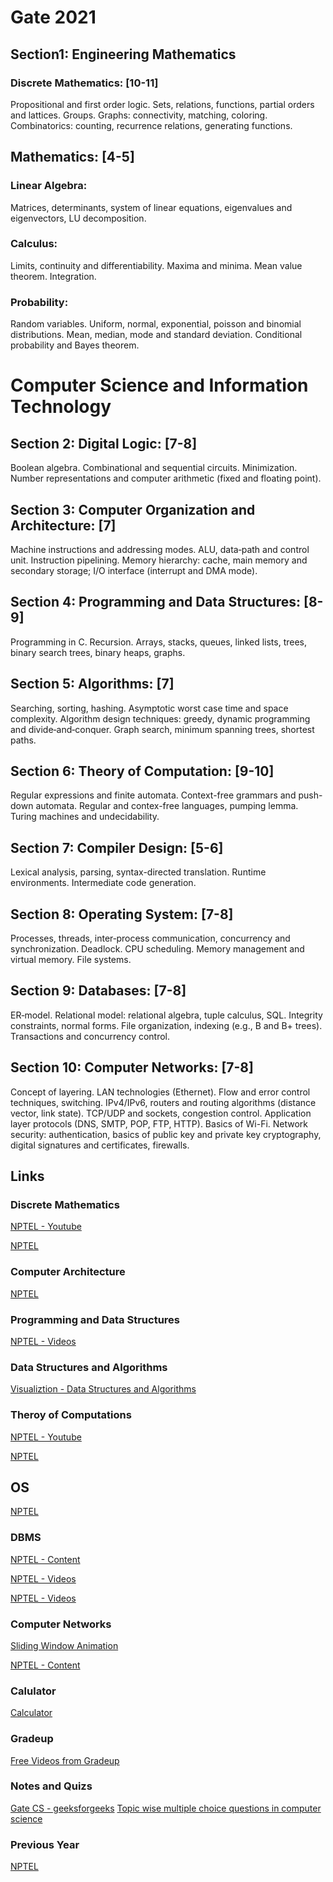 # Gate 2021

## Section1: Engineering Mathematics
### Discrete Mathematics: [10-11]
Propositional and first order logic. Sets, relations, functions, partial orders and lattices. Groups. Graphs: connectivity, matching, coloring. Combinatorics: counting, recurrence relations, generating functions.
## Mathematics: [4-5]
### Linear Algebra:
Matrices, determinants, system of linear equations, eigenvalues and eigenvectors, LU decomposition.
### Calculus:
Limits, continuity and differentiability. Maxima and minima. Mean value theorem. Integration.
### Probability: 
Random variables. Uniform, normal, exponential, poisson and binomial distributions. Mean, median, mode and standard deviation. Conditional probability and Bayes theorem.
# Computer Science and Information Technology
## Section 2: Digital Logic: [7-8]
Boolean algebra. Combinational and sequential circuits. Minimization. Number representations and computer arithmetic (fixed and floating point).
## Section 3: Computer Organization and Architecture: [7]
Machine instructions and addressing modes. ALU, data‐path and control unit. Instruction pipelining. Memory hierarchy: cache, main memory and secondary storage; I/O interface (interrupt and DMA mode).
## Section 4: Programming and Data Structures: [8-9]
Programming in C. Recursion. Arrays, stacks, queues, linked lists, trees, binary search trees, binary heaps, graphs.
## Section 5: Algorithms: [7]
Searching, sorting, hashing. Asymptotic worst case time and space complexity. Algorithm design techniques: greedy, dynamic programming and divide‐and‐conquer. Graph search, minimum spanning trees, shortest paths.
## Section 6: Theory of Computation: [9-10]
Regular expressions and finite automata. Context-free grammars and push-down automata. Regular and contex-free languages, pumping lemma. Turing machines and undecidability.
## Section 7: Compiler Design: [5-6]
Lexical analysis, parsing, syntax-directed translation. Runtime environments. Intermediate code generation.
## Section 8: Operating System: [7-8]
Processes, threads, inter‐process communication, concurrency and synchronization. Deadlock. CPU scheduling. Memory management and virtual memory. File systems.
## Section 9: Databases: [7-8]
ER‐model. Relational model: relational algebra, tuple calculus, SQL. Integrity constraints, normal forms. File organization, indexing (e.g., B and B+ trees). Transactions and concurrency control.
## Section 10: Computer Networks: [7-8]
Concept of layering. LAN technologies (Ethernet). Flow and error control techniques, switching. IPv4/IPv6, routers and routing algorithms (distance vector, link state). TCP/UDP and sockets, congestion control. Application layer protocols (DNS, SMTP, POP, FTP, HTTP). Basics of Wi-Fi. Network security: authentication, basics of public key and private key cryptography, digital signatures and certificates, firewalls. 


## Links

### Discrete Mathematics
[NPTEL - Youtube](https://swayam.gov.in/nd1_noc20_cs37/preview) 

[NPTEL](https://nptel.ac.in/courses/106/106/106106183/#)

### Computer Architecture
[NPTEL](https://nptel.ac.in/courses/106/106/106106092/)

### Programming and Data Structures
[NPTEL - Videos](https://nptel.ac.in/courses/106/106/106106133/)

### Data Structures and Algorithms
[Visualiztion - Data Structures and Algorithms](https://www.cs.usfca.edu/~galles/visualization/Algorithms.html)

### Theroy of Computations
[NPTEL - Youtube](https://www.youtube.com/playlist?list=PL85CF9F4A047C7BF7)

[NPTEL](https://nptel.ac.in/courses/106/106/106106049/)

## OS
[NPTEL](https://nptel.ac.in/courses/106/106/106106144/)

### DBMS
[NPTEL - Content](https://nptel.ac.in/courses/106/106/106106095/#)

[NPTEL - Videos](https://nptel.ac.in/courses/106/106/106106220/)

[NPTEL - Videos](https://nptel.ac.in/courses/106/106/106106093/)

### Computer Networks
[Sliding Window Animation](https://www.ccs-labs.org/teaching/rn/animations/gbn_sr/)

[NPTEL - Content](https://nptel.ac.in/courses/106/106/106106091/)

### Calulator
[Calculator](https://www.tcsion.com/OnlineAssessment/ScientificCalculator/Calculator.html)

### Gradeup
[Free Videos from Gradeup](https://gradeup.co/free-video-lectures/computer-science-engineering)

### Notes and Quizs
[Gate CS - geeksforgeeks](https://www.geeksforgeeks.org/gate-cs-notes-gq/)
[Topic wise multiple choice questions in computer science](https://www.geeksforgeeks.org/quiz-corner-gq/)

### Previous Year 

[NPTEL](https://nptel.ac.in/gate_paper.html)


